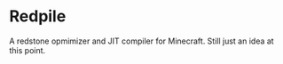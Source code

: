 Redpile
=======

A redstone opmimizer and JIT compiler for Minecraft.  Still just an idea at this point.
